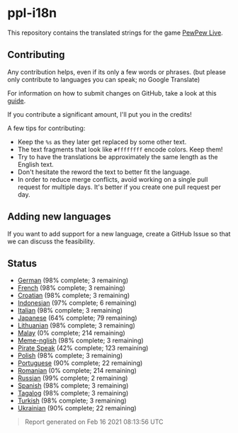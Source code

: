 [//]: # "This file is automatically generated by generate_readme.py"
# ppl-i18n
This repository contains the translated strings for the game [PewPew Live](https://pewpew.live).
## Contributing
Any contribution helps, even if its only a few words or phrases.
(but please only contribute to languages you can speak; no Google Translate)

For information on how to submit changes on GitHub, take a look at this [guide](https://docs.github.com/en/free-pro-team@latest/github/managing-files-in-a-repository/editing-files-in-another-users-repository).

If you contribute a significant amount, I'll put you in the credits!

A few tips for contributing:
* Keep the `%s` as they later get replaced by some other text.
* The text fragments that look like `#ffffffff` encode colors. Keep them!
* Try to have the translations be approximately the same length as the English text.
* Don't hesitate the reword the text to better fit the language.
* In order to reduce merge conflicts, avoid working on a single pull request for multiple days. It's better if you create one pull request per day.
## Adding new languages
If you want to add support for a new language, create a GitHub Issue so that we can discuss
the feasibility.
## Status
* [German](/translations/deu.po) (98% complete; 3 remaining)
* [French](/translations/fra.po) (98% complete; 3 remaining)
* [Croatian](/translations/hrv.po) (98% complete; 3 remaining)
* [Indonesian](/translations/ind.po) (97% complete; 6 remaining)
* [Italian](/translations/ita.po) (98% complete; 3 remaining)
* [Japanese](/translations/jpn.po) (64% complete; 79 remaining)
* [Lithuanian](/translations/lit.po) (98% complete; 3 remaining)
* [Malay](/translations/msa.po) (0% complete; 214 remaining)
* [Meme-nglish](/translations/meme.po) (98% complete; 3 remaining)
* [Pirate Speak](/translations/pirate.po) (42% complete; 123 remaining)
* [Polish](/translations/pol.po) (98% complete; 3 remaining)
* [Portuguese](/translations/por.po) (90% complete; 22 remaining)
* [Romanian](/translations/ron.po) (0% complete; 214 remaining)
* [Russian](/translations/rus.po) (99% complete; 2 remaining)
* [Spanish](/translations/spa.po) (98% complete; 3 remaining)
* [Tagalog](/translations/tgl.po) (98% complete; 3 remaining)
* [Turkish](/translations/tur.po) (98% complete; 3 remaining)
* [Ukrainian](/translations/ukr.po) (90% complete; 22 remaining)
> Report generated on Feb 16 2021 08:13:56 UTC
